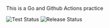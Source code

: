 This is a Go and Github Actions practice

![Test Status](https://github.com/ak1t0/go-github-actions-practice/workflows/test/badge.svg?branch=main)
![Release Status](https://github.com/ak1t0/go-github-actions-practice/workflows/release/badge.svg?branch=main)
